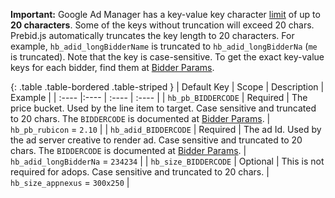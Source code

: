 **Important:** Google Ad Manager has a key-value key character [limit](https://support.google.com/dfp_premium/answer/1628457?hl=en#Key-values) of up to **20 characters**. Some of the keys without truncation will exceed 20 chars. Prebid.js automatically truncates the key length to 20 characters. For example, `hb_adid_longBidderName` is truncated to `hb_adid_longBidderNa` (`me` is truncated). Note that the key is case-sensitive. To get the exact key-value keys for each bidder, find them at [Bidder Params](/dev-docs/bidders.html).

{: .table .table-bordered .table-striped }
| Default Key   | Scope    | Description                                                                                     | Example   |
| :----         |:----     | :----                                                                                           | :----     |
| `hb_pb_BIDDERCODE`       | Required | The price bucket. Used by the line item to target. Case sensitive and truncated to 20 chars. The `BIDDERCODE` is documented at [Bidder Params](/dev-docs/bidders.html). | `hb_pb_rubicon` = `2.10`    |
| `hb_adid_BIDDERCODE`     | Required | The ad Id. Used by the ad server creative to render ad. Case sensitive and truncated to 20 chars. The `BIDDERCODE` is documented at [Bidder Params](/dev-docs/bidders.html). | `hb_adid_longBidderNa` = `234234`  |
| `hb_size_BIDDERCODE`   | Optional | This is not required for adops. Case sensitive and truncated to 20 chars. | `hb_size_appnexus` = `300x250` |
